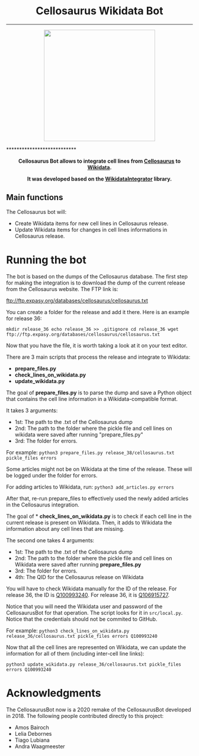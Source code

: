 # <center>Cellosaurus Wikidata Bot</center>

***************************
<p align="center">
  <img src="img/WikiCello.png" width="300"/>
</p>
***************************

**<center>Cellosaurus Bot allows to integrate cell lines from [Cellosaurus](https://web.expasy.org/cellosaurus/) to [Wikidata](https://www.wikidata.org/wiki/Wikidata:Main_Page).**

**It was developed based on the [WikidataIntegrator](https://github.com/SuLab/WikidataIntegrator) library.</center>**

## Main functions 

The Cellosaurus bot will:

+ Create Wikidata items for new cell lines in Cellosaurus release.
+ Update Wikidata items for changes in cell lines informations in Cellosaurus release.
# Running the bot 

The bot is based on the dumps of the Cellosaurus database. The first step for making the integration is to download the dump of the current release from the Cellosaurus website. The FTP link is:

ftp://ftp.expasy.org/databases/cellosaurus/cellosaurus.txt

You can create a folder for the release and add it there. Here is an example for release 36:

`mkdir release_36
echo release_36 >> .gitignore
cd release_36
wget ftp://ftp.expasy.org/databases/cellosaurus/cellosaurus.txt
`

Now that you have the file, it is worth taking a look at it on your text editor. 

There are 3 main scripts that process the release and integrate to Wikidata: 
* __prepare_files.py__
* __check_lines_on_wikidata.py__
* __update_wikidata.py__

The goal of __prepare_files.py__ is to parse the dump and save a Python object that contains the cell line information in a Wikidata-compatible format. 

It takes 3 arguments: 
- 1st: The path to the .txt of the Cellosaurus dump
- 2nd: The path to the folder where the pickle file and cell lines on wikidata 
were saved after running "prepare_files.py"
- 3rd: The folder for errors.

For example:
`python3 prepare_files.py release_38/cellosaurus.txt pickle_files errors `

Some articles might not be on Wikidata at the time of the release. These will be logged under the folder for errors.

For adding articles to Wikidata, run:
`python3 add_articles.py errors `

After that, re-run prepare_files to effectively used the newly added articles in the Cellosaurus integration.

The goal of * __check_lines_on_wikidata.py__ is to check if each cell line in the current release is present on Wikidata. Then, it adds to Wikidata the information about any cell lines that are missing.

The second one takes 4 arguments:  
- 1st: The path to the .txt of the Cellosaurus dump
- 2nd: The path to the folder where the pickle file and cell lines on Wikidata were saved after running __prepare_files.py__
- 3rd: The folder for errors.
- 4th: The QID for the Cellosaurus release on Wikidata   

You will have to check Wikidata manually for the ID of the release. For release 36, the ID is [Q100993240](https://www.wikidata.org/wiki/Q100993240).
For release 36, it is [Q106915727](https://www.wikidata.org/wiki/Q106915727).

Notice that you will need the Wikidata user and password of the CellosaurusBot for that operation. The script looks for it in `src/local.py`.  Notice that the credentials should not be commited to GitHub.

For example:
`python3 check_lines_on_wikidata.py release_36/cellosaurus.txt pickle_files errors Q100993240`


Now that all the cell lines are represented on Wikidata, we can update the information for all of them (including inter-cell line links):

`python3 update_wikidata.py release_36/cellosaurus.txt pickle_files errors Q100993240`

# Acknowledgments

The CellosaurusBot now is a 2020 remake of the CellosaurusBot developed in 2018. 
The following people contributed directly to this project:

* Amos Bairoch
* Lelia Debornes
* Tiago Lubiana
* Andra Waagmeester